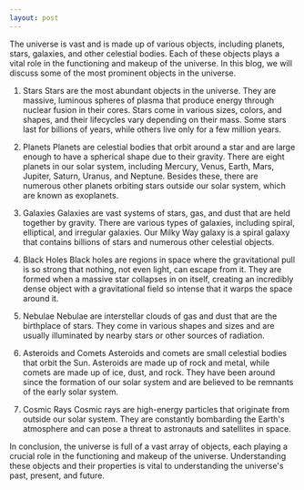 ```yaml
---
layout: post
---
```

The universe is vast and is made up of various objects, including planets, stars, galaxies, and other celestial bodies. Each of these objects plays a vital role in the functioning and makeup of the universe. In this blog, we will discuss some of the most prominent objects in the universe.

1. Stars
Stars are the most abundant objects in the universe. They are massive, luminous spheres of plasma that produce energy through nuclear fusion in their cores. Stars come in various sizes, colors, and shapes, and their lifecycles vary depending on their mass. Some stars last for billions of years, while others live only for a few million years.

2. Planets
Planets are celestial bodies that orbit around a star and are large enough to have a spherical shape due to their gravity. There are eight planets in our solar system, including Mercury, Venus, Earth, Mars, Jupiter, Saturn, Uranus, and Neptune. Besides these, there are numerous other planets orbiting stars outside our solar system, which are known as exoplanets.

3. Galaxies
Galaxies are vast systems of stars, gas, and dust that are held together by gravity. There are various types of galaxies, including spiral, elliptical, and irregular galaxies. Our Milky Way galaxy is a spiral galaxy that contains billions of stars and numerous other celestial objects.

4. Black Holes
Black holes are regions in space where the gravitational pull is so strong that nothing, not even light, can escape from it. They are formed when a massive star collapses in on itself, creating an incredibly dense object with a gravitational field so intense that it warps the space around it.

5. Nebulae
Nebulae are interstellar clouds of gas and dust that are the birthplace of stars. They come in various shapes and sizes and are usually illuminated by nearby stars or other sources of radiation.

6. Asteroids and Comets
Asteroids and comets are small celestial bodies that orbit the Sun. Asteroids are made up of rock and metal, while comets are made up of ice, dust, and rock. They have been around since the formation of our solar system and are believed to be remnants of the early solar system.

7. Cosmic Rays
Cosmic rays are high-energy particles that originate from outside our solar system. They are constantly bombarding the Earth's atmosphere and can pose a threat to astronauts and satellites in space.

In conclusion, the universe is full of a vast array of objects, each playing a crucial role in the functioning and makeup of the universe. Understanding these objects and their properties is vital to understanding the universe's past, present, and future.